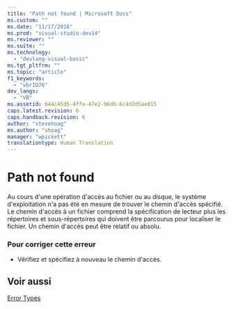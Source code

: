 ```yaml
---
title: "Path not found | Microsoft Docs"
ms.custom: ""
ms.date: "11/17/2016"
ms.prod: "visual-studio-dev14"
ms.reviewer: ""
ms.suite: ""
ms.technology: 
  - "devlang-visual-basic"
ms.tgt_pltfrm: ""
ms.topic: "article"
f1_keywords: 
  - "vbrID76"
dev_langs: 
  - "VB"
ms.assetid: 644c45d5-4ffa-47e2-96db-6c4d2d5ae815
caps.latest.revision: 6
caps.handback.revision: 6
author: "stevehoag"
ms.author: "shoag"
manager: "wpickett"
translationtype: Human Translation
---
```

# Path not found
Au cours d'une opération d'accès au fichier ou au disque, le système d'exploitation n'a pas été en mesure de trouver le chemin d'accès spécifié.  Le chemin d'accès à un fichier comprend la spécification de lecteur plus les répertoires et sous\-répertoires qui doivent être parcourus pour localiser le fichier.  Un chemin d'accès peut être relatif ou absolu.  
  
### Pour corriger cette erreur  
  
-   Vérifiez et spécifiez à nouveau le chemin d'accès.  
  
## Voir aussi  
 [Error Types](../../../visual-basic/programming-guide/language-features/error-types.md)